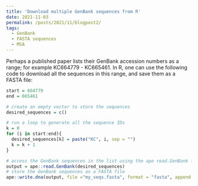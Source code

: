 ```yaml
---
title: 'Download multiple GenBank sequences from R'
date: 2021-11-03
permalink: /posts/2021/11/blogpost2/
tags:
  - GenBank
  - FASTA sequences
  - MSA
---
```


Perhaps a published paper lists their GenBank accession numbers as a range; for example KC664779 - KC665461. 
In R, one can use the following code to download all the sequences in this range, and save them as a FASTA file:

``` r
start = 664779
end = 665461

# create an empty vector to store the sequences
desired_sequences = c()

# run a loop to generate all the sequence IDs
k = 0
for (i in start:end){
  desired_sequences[k] = paste("KC", i, sep = "")
  k = k + 1
}

# access the GenBank sequences in the list using the ape read.GenBank function
output = ape::read.GenBank(desired_sequences)
# store the GenBank sequences as a FASTA file
ape::write.dna(output, file ="my_seqs.fasta", format = "fasta", append = FALSE, nbcol = 6, colsep = "", colw = 10)
```
